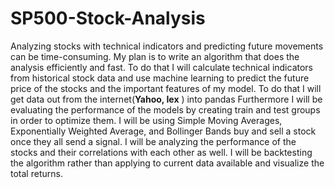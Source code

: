 # SP500-Stock-Analysis
Analyzing stocks with technical indicators and predicting future movements can be time-consuming. My plan is to write an algorithm that does the analysis efficiently and fast. To do that I will calculate technical indicators from historical stock data and use machine learning to predict the future price of the stocks and the important features of my model. To do that  I will get data out from the internet(**Yahoo, Iex** ) into pandas Furthermore I will be evaluating the performance of the models by creating train and test groups in order to optimize them. I will be using Simple Moving Averages, Exponentially Weighted Average, and Bollinger Bands buy and sell a stock once they all send a signal. I will be analyzing the performance of the stocks and their correlations with each other as well. I will be backtesting the algorithm rather than applying to current data available and visualize the total returns.
